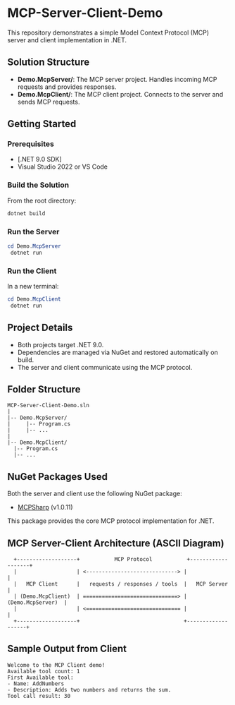 # MCP-Server-Client-Demo

This repository demonstrates a simple Model Context Protocol (MCP) server and client implementation in .NET.

## Solution Structure

- **Demo.McpServer/**: The MCP server project. Handles incoming MCP requests and provides responses.
- **Demo.McpClient/**: The MCP client project. Connects to the server and sends MCP requests.

## Getting Started

### Prerequisites
- [.NET 9.0 SDK]
- Visual Studio 2022 or VS Code

### Build the Solution

From the root directory:

```powershell
dotnet build
```

### Run the Server

```powershell
cd Demo.McpServer
 dotnet run
```

### Run the Client

In a new terminal:

```powershell
cd Demo.McpClient
 dotnet run
```

## Project Details

- Both projects target .NET 9.0.
- Dependencies are managed via NuGet and restored automatically on build.
- The server and client communicate using the MCP protocol.


## Folder Structure

```
MCP-Server-Client-Demo.sln
|
|-- Demo.McpServer/
|     |-- Program.cs
|     |-- ...
|
|-- Demo.McpClient/
  |-- Program.cs
  |-- ...
```

## NuGet Packages Used

Both the server and client use the following NuGet package:

- [MCPSharp](https://www.nuget.org/packages/MCPSharp) (v1.0.11)


This package provides the core MCP protocol implementation for .NET.


## MCP Server-Client Architecture (ASCII Diagram)

```
  +-------------------+           MCP Protocol           +-------------------+
  |                   | <-----------------------------> |                   |
  |   MCP Client      |   requests / responses / tools  |   MCP Server      |
  | (Demo.McpClient)  | ==============================> | (Demo.McpServer)  |
  |                   | <============================== |                   |
  +-------------------+                                 +-------------------+
```

## Sample Output from Client

```
Welcome to the MCP Client demo!
Available tool count: 1
First Available tool:
- Name: AddNumbers
- Description: Adds two numbers and returns the sum.
Tool call result: 30
```
